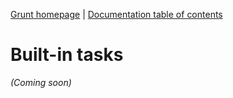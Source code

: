 [Grunt homepage](https://github.com/cowboy/grunt) | [Documentation table of contents](toc.md)

# Built-in tasks

_(Coming soon)_
